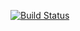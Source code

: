 [![Build Status](https://travis-ci.org/lightman1998/lab08.svg?branch=master)](https://travis-ci.org/lightman1998/lab08)
